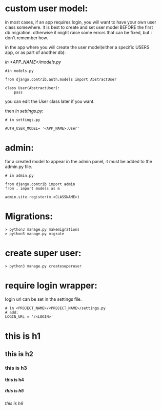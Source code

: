 # custom user model:
in most cases, if an app requires login, you will want to have your own user class somewhere.
It is best to create and set user model BEFORE the first db migration. otherwise it might raise some errors that can be fixed, but i don't remember how.

in the app where you will create the user model(either a specific USERS app, or as part of another db):

*in <APP_NAME>/models.py*

    #in models.py

    from django.contrib.auth.models import AbstractUser

    class User(AbstractUser):
        pass

you can edit the User class later if you want.

then *in settings.py*:

    # in settings.py

    AUTH_USER_MODEL= '<APP_NAME>.User'

# admin:
for a created model to appear in the admin panel, it must be added to the admin.py file.

    # in admin.py

    from django.contrib import admin
    from . import models as m

    admin.site.register(m.<CLASSNAME>)



# Migrations:
    > python3 manage.py makemigrations
    > python3 manage.py migrate

# create super user:
    > python3 manage.py createsuperuser

# require login wrapper:
login url can be set in the settings file.

    # in <PROJECT_NAME>/<PROJECT_NAME>/settings.py
    # add: 
    LOGIN_URL = '/<LOGIN>'

# this is h1

## this is h2

### this is h3

#### this is h4

##### this is h5

###### this is h6